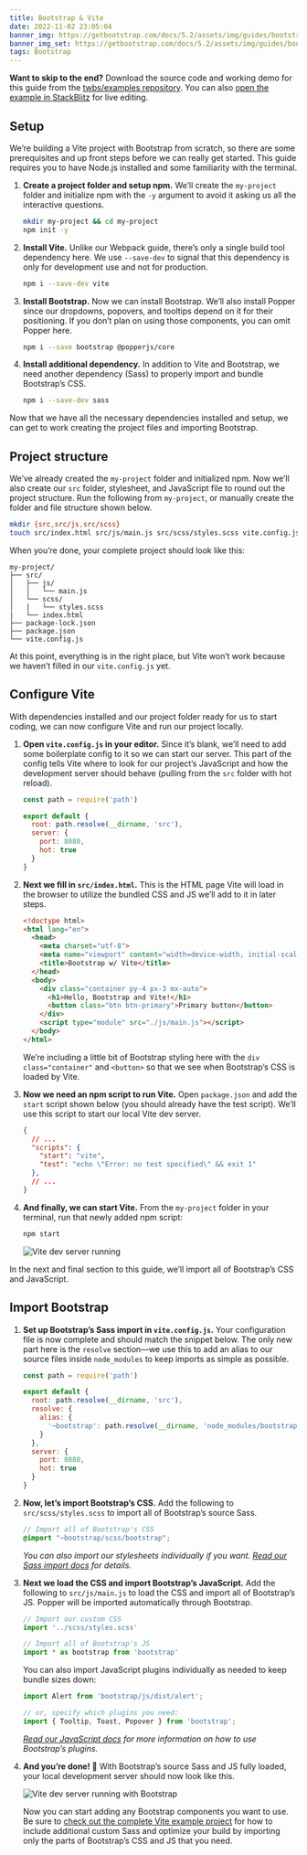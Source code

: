 ```yaml
---
title: Bootstrap & Vite
date: 2022-11-02 23:05:04
banner_img: https://getbootstrap.com/docs/5.2/assets/img/guides/bootstrap-vite.png
banner_img_set: https://getbootstrap.com/docs/5.2/assets/img/guides/bootstrap-vite.png
tags: Bootstrap
---
```


**Want to skip to the end?**  Download the source code and working demo for this guide from the  [twbs/examples repository](https://github.com/twbs/examples/tree/main/vite). You can also  [open the example in StackBlitz](https://stackblitz.com/github/twbs/examples/tree/main/vite?file=index.html)  for live editing.

## Setup[](https://getbootstrap.com/docs/5.2/getting-started/vite/#setup)

We’re building a Vite project with Bootstrap from scratch, so there are some prerequisites and up front steps before we can really get started. This guide requires you to have Node.js installed and some familiarity with the terminal.

1.  **Create a project folder and setup npm.**  We’ll create the  `my-project`  folder and initialize npm with the  `-y`  argument to avoid it asking us all the interactive questions.
    
    ```sh
    mkdir my-project && cd my-project
    npm init -y
    
    ```
    
2.  **Install Vite.**  Unlike our Webpack guide, there’s only a single build tool dependency here. We use  `--save-dev`  to signal that this dependency is only for development use and not for production.
    
    ```sh
    npm i --save-dev vite
    
    ```
    
3.  **Install Bootstrap.**  Now we can install Bootstrap. We’ll also install Popper since our dropdowns, popovers, and tooltips depend on it for their positioning. If you don’t plan on using those components, you can omit Popper here.
    
    ```sh
    npm i --save bootstrap @popperjs/core
    
    ```
    
4.  **Install additional dependency.**  In addition to Vite and Bootstrap, we need another dependency (Sass) to properly import and bundle Bootstrap’s CSS.
    
    ```sh
    npm i --save-dev sass
    
    ```
    

Now that we have all the necessary dependencies installed and setup, we can get to work creating the project files and importing Bootstrap.

## Project structure[](https://getbootstrap.com/docs/5.2/getting-started/vite/#project-structure)

We’ve already created the  `my-project`  folder and initialized npm. Now we’ll also create our  `src`  folder, stylesheet, and JavaScript file to round out the project structure. Run the following from  `my-project`, or manually create the folder and file structure shown below.

```sh
mkdir {src,src/js,src/scss}
touch src/index.html src/js/main.js src/scss/styles.scss vite.config.js

```

When you’re done, your complete project should look like this:

```text
my-project/
├── src/
│   ├── js/
│   │   └── main.js
│   └── scss/
│   |   └── styles.scss
|   └── index.html
├── package-lock.json
├── package.json
└── vite.config.js

```

At this point, everything is in the right place, but Vite won’t work because we haven’t filled in our  `vite.config.js`  yet.

## Configure Vite[](https://getbootstrap.com/docs/5.2/getting-started/vite/#configure-vite)

With dependencies installed and our project folder ready for us to start coding, we can now configure Vite and run our project locally.

1.  **Open  `vite.config.js`  in your editor.**  Since it’s blank, we’ll need to add some boilerplate config to it so we can start our server. This part of the config tells Vite where to look for our project’s JavaScript and how the development server should behave (pulling from the  `src`  folder with hot reload).
    
    ```js
    const path = require('path')
    
    export default {
      root: path.resolve(__dirname, 'src'),
      server: {
        port: 8080,
        hot: true
      }
    }
    
    ```
    
2.  **Next we fill in  `src/index.html`.**  This is the HTML page Vite will load in the browser to utilize the bundled CSS and JS we’ll add to it in later steps.
    
    ```html
    <!doctype html>
    <html lang="en">
      <head>
        <meta charset="utf-8">
        <meta name="viewport" content="width=device-width, initial-scale=1">
        <title>Bootstrap w/ Vite</title>
      </head>
      <body>
        <div class="container py-4 px-3 mx-auto">
          <h1>Hello, Bootstrap and Vite!</h1>
          <button class="btn btn-primary">Primary button</button>
        </div>
        <script type="module" src="./js/main.js"></script>
      </body>
    </html>
    
    ```
    
    We’re including a little bit of Bootstrap styling here with the  `div class="container"`  and  `<button>`  so that we see when Bootstrap’s CSS is loaded by Vite.
    
3.  **Now we need an npm script to run Vite.**  Open  `package.json`  and add the  `start`  script shown below (you should already have the test script). We’ll use this script to start our local Vite dev server.
    
    ```json
    {
      // ...
      "scripts": {
        "start": "vite",
        "test": "echo \"Error: no test specified\" && exit 1"
      },
      // ...
    }
    
    ```
    
4.  **And finally, we can start Vite.**  From the  `my-project`  folder in your terminal, run that newly added npm script:
    
    ```sh
    npm start
    
    ```
    
    ![Vite dev server running](https://getbootstrap.com/docs/5.2/assets/img/guides/vite-dev-server.png)

In the next and final section to this guide, we’ll import all of Bootstrap’s CSS and JavaScript.

## Import Bootstrap[](https://getbootstrap.com/docs/5.2/getting-started/vite/#import-bootstrap)

1.  **Set up Bootstrap’s Sass import in  `vite.config.js`.**  Your configuration file is now complete and should match the snippet below. The only new part here is the  `resolve`  section—we use this to add an alias to our source files inside  `node_modules`  to keep imports as simple as possible.
    
    ```js
    const path = require('path')
    
    export default {
      root: path.resolve(__dirname, 'src'),
      resolve: {
        alias: {
          '~bootstrap': path.resolve(__dirname, 'node_modules/bootstrap'),
        }
      },
      server: {
        port: 8080,
        hot: true
      }
    }
    
    ```
    
2.  **Now, let’s import Bootstrap’s CSS.**  Add the following to  `src/scss/styles.scss`  to import all of Bootstrap’s source Sass.
    
    ```scss
    // Import all of Bootstrap's CSS
    @import "~bootstrap/scss/bootstrap";
    
    ```
    
    _You can also import our stylesheets individually if you want.  [Read our Sass import docs](https://getbootstrap.com/docs/5.2/customize/sass/#importing)  for details._
    
3.  **Next we load the CSS and import Bootstrap’s JavaScript.**  Add the following to  `src/js/main.js`  to load the CSS and import all of Bootstrap’s JS. Popper will be imported automatically through Bootstrap.
    
    ```js
    // Import our custom CSS
    import '../scss/styles.scss'
    
    // Import all of Bootstrap's JS
    import * as bootstrap from 'bootstrap'
    
    ```
    
    You can also import JavaScript plugins individually as needed to keep bundle sizes down:
    
    ```js
    import Alert from 'bootstrap/js/dist/alert';
    
    // or, specify which plugins you need:
    import { Tooltip, Toast, Popover } from 'bootstrap';
    
    ```
    
    _[Read our JavaScript docs](https://getbootstrap.com/docs/5.2/getting-started/javascript/)  for more information on how to use Bootstrap’s plugins._
    
4.  **And you’re done! 🎉**  With Bootstrap’s source Sass and JS fully loaded, your local development server should now look like this.
    
    ![Vite dev server running with Bootstrap](https://getbootstrap.com/docs/5.2/assets/img/guides/vite-dev-server-bootstrap.png)
    
    Now you can start adding any Bootstrap components you want to use. Be sure to  [check out the complete Vite example project](https://github.com/twbs/examples/tree/main/vite)  for how to include additional custom Sass and optimize your build by importing only the parts of Bootstrap’s CSS and JS that you need.